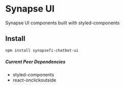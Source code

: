 # Synapse UI
Synapse UI components built with styled-components


## Install

```sh
npm install synapsefi-chatbot-ui
```

##### Current Peer Dependencies

- styled-components
- react-onclickoutside



